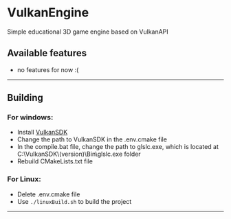 # VulkanEngine
Simple educational 3D game engine based on VulkanAPI

## Available features
* no features for now :(
___
## Building
### For windows:
- Install [VulkanSDK](https://www.vulkan.org/tools#download-these-essential-development-tools)
- Change the path to VulkanSDK in the .env.cmake file
- In the compile.bat file, change the path to glslc.exe, which is located at C:\VulkanSDK\\(version)\Bin\glslc.exe folder
- Rebuild CMakeLists.txt file

### For Linux:
- Delete .env.cmake file
- Use ```./linuxBuild.sh``` to build the project
___

